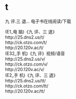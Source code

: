 # t
 九 评.三 退... 电子书在线阅读/下载
<p>
  (E1_电 脑)《九 评、三 退》<br />
  http://25.dns2.us/t/<br />
  http://ck.otzo.com/t/<br />
  http://20.120v.ac/t/<br />
  (E32_手 机)《九 评》视频/语音<br />
  http://25.dns2.us/v/<br />
  http://ck.otzo.com/v/<br />
  http://20.120v.ac/v/<br />
  (E2_手 机)《九 评、三 退》<br />
  http://25.dns2.us/tt/<br />
  http://ck.otzo.com/tt/<br />
http://20.120v.ac/tt/</p>
